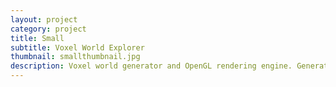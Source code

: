 ```yaml
---
layout: project
category: project
title: Small
subtitle: Voxel World Explorer
thumbnail: smallthumbnail.jpg
description: Voxel world generator and OpenGL rendering engine. Generates procedural worlds of infinite size and variety. Optimized for large render distance, allowing players to fully appreciate the world's enormity.
---
```


